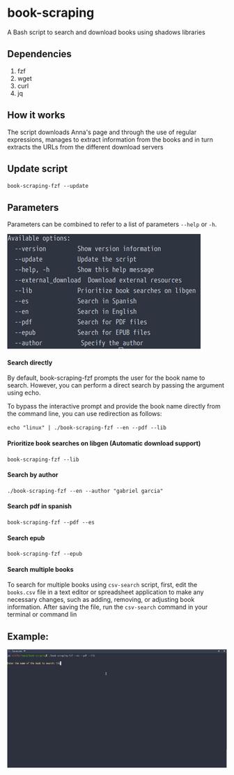 # book-scraping
A Bash script to search and download books using shadows libraries
## Dependencies
1. fzf
2. wget
3. curl
4. jq
## How it works 
The script downloads Anna's page and through the use of regular expressions, manages to extract information from the books and in turn extracts the URLs from the different download servers

## Update script 
`book-scraping-fzf --update`

## Parameters
Parameters can be combined to refer to a list of parameters `--help` or `-h`.

![help](https://raw.githubusercontent.com/IamJony/semi-nord-theme-bluefish/main/Screenshot_2024-07-21-09-03-25_1366x768.png)

#### Search directly
By default, book-scraping-fzf prompts the user for the book name to search. However, you can perform a direct search by passing the argument using echo.

To bypass the interactive prompt and provide the book name directly from the command line, you can use redirection as follows: 

`echo "linux" | ./book-scraping-fzf --en --pdf --lib`


#### Prioritize book searches on libgen (**Automatic download support**)

`book-scraping-fzf --lib`

#### Search by author
`./book-scraping-fzf --en --author "gabriel garcia"`

#### Search pdf in spanish

`book-scraping-fzf --pdf --es` 

#### Search epub

`book-scraping-fzf --epub`

#### Search multiple books
To search for multiple books using `csv-search` script, first, edit the `books.csv` file in a text editor or spreadsheet application to make any necessary changes, such as adding, removing, or adjusting book information. After saving the file, run the `csv-search` command in your terminal or command lin



## Example:
![book-scraping-fzf](https://raw.githubusercontent.com/IamJony/semi-nord-theme-bluefish/main/a-2024-07-21_20.17.07%20(online-video-cutter.com)(1).gif)

